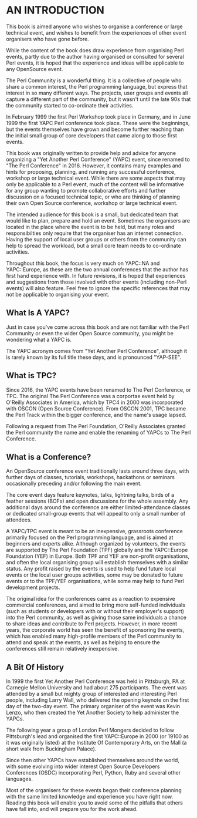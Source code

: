 # AN INTRODUCTION

This book is aimed anyone who wishes to organise a conference or large technical
event, and wishes to benefit from the experiences of other event organisers who
have gone before.

While the content of the book does draw experience from organising Perl events,
partly due to the author having organised or consulted for several Perl events,
it is hoped that the experience and ideas will be applicable to any OpenSource
event.

The Perl Community is a wonderful thing. It is a collective of people who share
a common interest, the Perl programming language, but express that interest in
so many different ways. The projects, user groups and events all capture a
different part of the community, but it wasn't until the late 90s that the
community started to co-ordinate their activities.

In February 1999 the first Perl Workshop took place in Germany, and in June 1999
the first YAPC Perl conference took place. These were the beginnings, but the
events themselves have grown and become further reaching than the initial small
group of core developers that came along to those first events.

This book was originally written to provide help and advice for anyone
organizing a "Yet Another Perl Conference" (YAPC) event, since renamed to "The
Perl Conference" in 2016. However, it contains many examples and hints for
proposing, planning, and running any successful conference, workshop or large
technical event. While there are some aspects that may only be applicable to a
Perl event, much of the content will be informative for any group wanting to
promote collaborative efforts and further discussion on a focused technical
topic, or who are thinking of planning their own Open Source conference,
workshop or large technical event.

The intended audience for this book is a small, but dedicated team that would
like to plan, prepare and hold an event. Sometimes the organisers are located
in the place where the event is to be held, but many roles and responsibilties
only require that the organiser has an internet connection. Having the support
of local user groups or others from the community can help to spread the
workload, but a small core team needs to co-ordinate activities.

Throughout this book, the focus is very much on YAPC::NA and YAPC::Europe, as
these are the two annual conferences that the author has first hand experience
with. In future revisions, it is hoped that experiences and suggestions from
those involved with other events (including non-Perl events) will also feature.
Feel free to ignore the specific references that may not be applicable to
organising your event.

## What Is A YAPC?

Just in case you've come across this book and are not familiar with the Perl
Community or even the wider Open Source community, you might be wondering what
a YAPC is.

The YAPC acronym comes from "Yet Another Perl Conference", although it is
rarely known by its full title these days, and is pronounced "YAP-SEE".

## What is TPC?

Since 2016, the YAPC events have been renamed to The Perl Conference, or TPC.
The original The Perl Conference was a corportae event held by O'Reilly
Associates in America, which by TPC4 in 2000 was incorporated with OSCON
(Open Source Conference). From OSCON 2001, TPC became the Perl Track within
the bigger conference, and the name's usage lapsed.

Following a request from The Perl Foundation, O'Reilly Associates granted
the Perl community the name and enable the renaming of YAPCs to The Perl
Conference.

## What is a Conference?

An OpenSource conference event traditionally lasts around three days, with
further days of classes, tutorials, workshops, hackathons or seminars
occasionally preceding and/or following the main event.

The core event days feature keynotes, talks, lightning talks, birds of a feather
sessions (BOFs) and open discussions for the whole assembly. Any additional days
around the conference are either limited-attendance classes or dedicated
small-group events that will appeal to only a small number of attendees.

A YAPC/TPC event is meant to be an inexpensive, grassroots conference primarily
focused on the Perl programming language, and is aimed at beginners and experts
alike. Although organized by volunteers, the events are supported by The Perl
Foundation (TPF) globally and the YAPC::Europe Foundation (YEF) in Europe.
Both TPF and YEF are non-profit organisations, and often the local organising
group will establish themselves with a similar status. Any profit raised by the
events is used to help fund future local events or the local user groups
activities, some may be donated to future events or to the TPF/YEF
organisations, while some may help to fund Perl development projects.

The original idea for the conferences came as a reaction to expensive
commercial conferences, and aimed to bring more self-funded individuals (such
as students or developers with or without their employer's support) into the
Perl community, as well as giving those same individuals a chance to share
ideas and contribute to Perl projects. However, in more recent years, the
corporate world has seen the benefit of sponsoring the events, which has
enabled many high-profile members of the Perl community to attend and speak at
the events, as well as helping to ensure the conferences still remain
relatively inexpensive.

## A Bit Of History

In 1999 the first Yet Another Perl Conference was held in Pittsburgh, PA at
Carnegie Mellon University and had about 275 participants. The event was
attended by a small but mighty group of interested and interesting Perl people,
including Larry Wall, who delivered the opening keynote on the first day of the
two-day event. The primary organiser of the event was Kevin Lenzo, who then
created the Yet Another Society to help administer the YAPCs.

The following year a group of London Perl Mongers decided to follow
Pittsburgh's lead and organised the first YAPC::Europe in 2000 (or 19100 as it
was originally listed) at the Institute Of Contemporary Arts, on the Mall (a
short walk from Buckingham Palace).

Since then other YAPCs have established themselves around the world, with some
evolving into wider interest Open Source Developers Conferences (OSDC)
incorporating Perl, Python, Ruby and several other languages.

Most of the organisers for these events began their conference planning with the
same limited knowledge and experience you have right now. Reading this book will
enable you to avoid some of the pitfalls that others have fall into, and will
prepare you for the work ahead.
